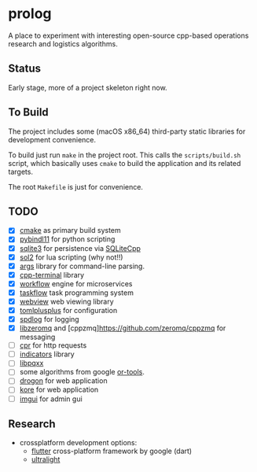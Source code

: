 # prolog

A place to experiment with interesting open-source cpp-based operations research and logistics algorithms.


## Status

Early stage, more of a project skeleton right now.


## To Build

The project includes some (macOS x86_64) third-party static libraries for development convenience.

To build just run `make` in the project root. This calls the `scripts/build.sh` script, which basically uses `cmake` to build the application and its related targets. 

The root `Makefile` is just for convenience.


## TODO

- [x] [cmake](https://cmake.org) as primary build system
- [x] [pybindl11](https://github.com/pybind/pybind11) for python scripting
- [x] [sqlite3](https://github.com/sqlite/sqlite) for persistence via [SQLiteCpp](https://github.com/SRombauts/SQLiteCpp)
- [x] [sol2](https://github.com/ThePhD/sol2) for lua scripting (why not!!)
- [x] [args](https://github.com/Taywee/args) library for command-line parsing.
- [x] [cpp-terminal](https://github.com/jupyter-xeus/cpp-terminal) library
- [x] [workflow](https://github.com/sogou/workflow) engine for microservices
- [x] [taskflow](https://github.com/taskflow/taskflow) task programming system
- [x] [webview](https://github.com/webview/webview) web viewing library
- [x] [tomlplusplus](https://github.com/marzer/tomlplusplus) for configuration
- [x] [spdlog](https://github.com/gabime/spdlog) for logging
- [x] [libzeromq](https://github.com/zeromq/libzmq) and [cppzmq]https://github.com/zeromq/cppzmq for messaging
- [ ] [cpr](https://github.com/libcpr/cpr) for http requests
- [ ] [indicators](https://github.com/p-ranav/indicators/) library
- [ ] [libpqxx](https://github.com/jtv/libpqxx)
- [ ] some algorithms from google [or-tools](https://developers.google.com/optimization).
- [ ] [drogon](https://github.com/drogonframework/drogon) for web application
- [ ] [kore](https://github.com/jorisvink/kore) for web application
- [ ] [imgui](https://github.com/ocornut/imgui) for admin gui

## Research

- crossplatform development options:
	- [flutter](https://flutter.dev) cross-platform framework by google (dart)
	- [ultralight](https://ultralig.ht)